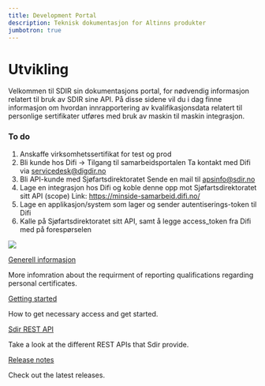 ```yaml
---
title: Development Portal
description: Teknisk dokumentasjon for Altinns produkter
jumbotron: true
---
```


# Utvikling

<p class="a-leadText">Velkommen til SDIR sin dokumentasjons portal, for nødvendig informasjon relatert til bruk av SDIR sine API. På disse sidene vil du i dag finne informasjon om hvordan innrapportering av kvalifikasjonsdata relatert til personlige sertifikater utføres med bruk av maskin til maskin integrasjon.</p>

### To do

1. Anskaffe virksomhetssertifikat for test og prod
2. Bli kunde hos Difi -> Tilgang til samarbeidsportalen
    Ta kontakt med Difi via servicedesk@digdir.no
3. Bli API-kunde med Sjøfartsdirektoratet
    Sende en mail til apsinfo@sdir.no
4. Lage en integrasjon hos Difi og koble denne opp mot Sjøfartsdirektoratet sitt API (scope)
    Link: https://minside-samarbeid.difi.no/
5. Lage en applikasjon/system som lager og sender autentiserings-token til Difi
6. Kalle på Sjøfartsdirektoratet sitt API, samt å legge access_token fra Difi med på forespørselen

![](../images/DifiMPF.png)

<div class="a-card a-cardImage mt-3 mb-3">
  <div class="a-cardImage-text">
    <a href="/info/" class="a-linkFeatured ">
      Generell informasjon
      <i class="ai ai-sm ai-nw ai-nw-right ai-arrowright"></i>
    </a>
    <p class="pt-1">More infomration about the requirment of reporting qualifications regarding personal certificates.</p>
  </div>
</div>


<div class="a-card a-cardImage mt-3 mb-3">
  <div class="a-cardImage-text">
    <a href="/get-started/" class="a-linkFeatured ">
      Getting started
      <i class="ai ai-sm ai-nw ai-nw-right ai-arrowright"></i>
    </a>
    <p class="pt-1">How to get necessary access and get started.</p>
  </div>
</div>

<div class="a-card a-cardImage mt-3 mb-3">
  <div class="a-cardImage-text">
    <a href="/rest-api/" class="a-linkFeatured">
      Sdir REST API
      <i class="ai ai-sm ai-nw ai-nw-right ai-arrowright"></i>
    </a>
    <p class="pt-1">Take a look at the different REST APIs that Sdir provide.</p>
  </div>
</div>

<div class="a-card a-cardImage mt-3 mb-3">
  <div class="a-cardImage-text">
    <a href="/release-notes/" class="a-linkFeatured">
      Release notes
      <i class="ai ai-sm ai-nw ai-nw-right ai-arrowright"></i>
    </a>
    <p class="pt-1">Check out the latest releases.</p>
  </div>
</div>

